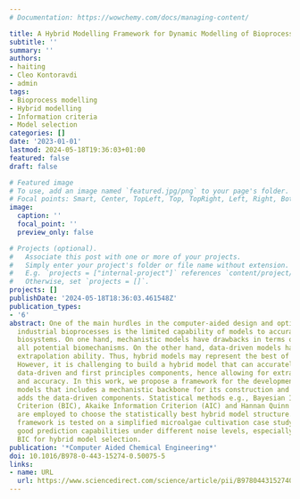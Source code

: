 ```yaml
---
# Documentation: https://wowchemy.com/docs/managing-content/

title: A Hybrid Modelling Framework for Dynamic Modelling of Bioprocesses
subtitle: ''
summary: ''
authors:
- haiting
- Cleo Kontoravdi
- admin
tags:
- Bioprocess modelling
- Hybrid modelling
- Information criteria
- Model selection
categories: []
date: '2023-01-01'
lastmod: 2024-05-18T19:36:03+01:00
featured: false
draft: false

# Featured image
# To use, add an image named `featured.jpg/png` to your page's folder.
# Focal points: Smart, Center, TopLeft, Top, TopRight, Left, Right, BottomLeft, Bottom, BottomRight.
image:
  caption: ''
  focal_point: ''
  preview_only: false

# Projects (optional).
#   Associate this post with one or more of your projects.
#   Simply enter your project's folder or file name without extension.
#   E.g. `projects = ["internal-project"]` references `content/project/deep-learning/index.md`.
#   Otherwise, set `projects = []`.
projects: []
publishDate: '2024-05-18T18:36:03.461548Z'
publication_types:
- '6'
abstract: One of the main hurdles in the computer-aided design and optimization of
  industrial bioprocesses is the limited capability of models to accurately represent
  biosystems. On one hand, mechanistic models have drawbacks in terms of expressing
  all potential biomechanisms. On the other hand, data-driven models have limited
  extrapolation ability. Thus, hybrid models may represent the best of both worlds.
  However, it is challenging to build a hybrid model that can accurately balance its
  data-driven and first principles components, hence allowing for extrapolation ability
  and accuracy. In this work, we propose a framework for the development of hybrid
  models that includes a mechanistic backbone for its construction and judiciously
  adds the data-driven components. Statistical methods e.g., Bayesian Information
  Criterion (BIC), Akaike Information Criterion (AIC) and Hannan Quinn Criterion (HQC),
  are employed to choose the statistically best hybrid model structure. The proposed
  framework is tested on a simplified microalgae cultivation case study and shows
  good prediction capabilities under different noise levels, especially by applying
  BIC for hybrid model selection.
publication: '*Computer Aided Chemical Engineering*'
doi: 10.1016/B978-0-443-15274-0.50075-5
links:
- name: URL
  url: https://www.sciencedirect.com/science/article/pii/B9780443152740500755
---
```

